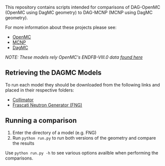 
This repository contains scripts intended for comparisons of DAG-OpenMC (OpenMC using DagMC geometry) to DAG-MCNP (MCNP using DagMC geometry).

For more information about these projects please see:

  - [OpenMC](https://openmc.readthedocs.io/en/stable/)
  - [MCNP](https://mcnp.lanl.gov/)
  - [DagMC](https://svalinn.github.io/DAGMC/)


*NOTE: These models rely OpenMC's ENDFB-VIII.0 data [found here](https://openmc.org/lanl-data-libraries/)*

## Retrieving the DAGMC Models

To run each model they should be downloaded from the following links and placed in their respective folders:

  - [Collimator](https://anl.box.com/shared/static/isn5mn1y5qf2jjwr4ofnrghf11m6ep3r.h5m)
  - [Frascati Neutron Generator (FNG)](https://anl.box.com/shared/static/2nmrf3vpu1n8bpcadjqaf884vc65y8h5.h5m)

## Running a comparison

  1. Enter the directory of a model (e.g. FNG)
  2. Run `python run.py` to run both versions of the geometry and compare the results

Use `python run.py -h` to see various options availble when performing the comparisons.
